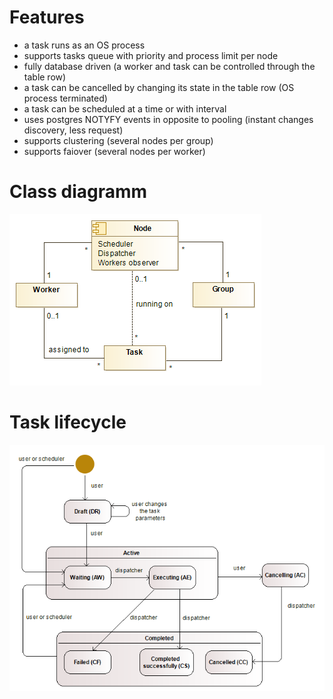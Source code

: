 # Features
* a task runs as an OS process
* supports tasks queue with priority and process limit per node
* fully database driven (a worker and task can be controlled through the table row)
* a task can be cancelled by changing its state in the table row (OS process terminated)
* a task can be scheduled at a time or with interval
* uses postgres NOTYFY events in opposite to pooling (instant changes discovery, less request)
* supports clustering (several nodes per group)
* supports faiover (several nodes per worker)

# Class diagramm
![Class diagramm](doc/images/classes.png)

# Task lifecycle
![Task lifecycle](doc/images/task_lifecycle.png)
